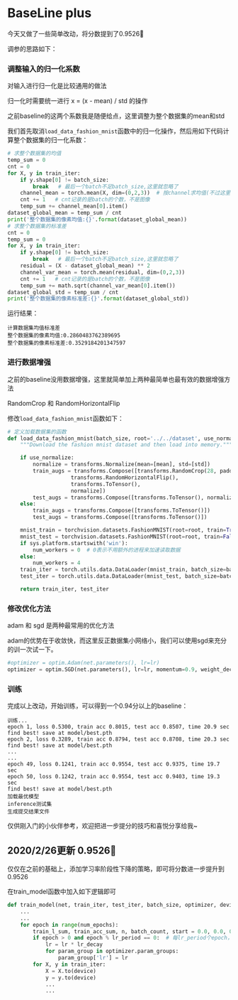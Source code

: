 # BaseLine plus

今天又做了一些简单改动，将分数提到了0.9526:rocket:

调参的思路如下：

### 调整输入的归一化系数

对输入进行归一化是比较通用的做法

归一化时需要统一进行 x = (x - mean) / std 的操作

之前baseline的这两个系数我是随便给点，这里调整为整个数据集的mean和std

我们首先取消`load_data_fashion_mnist`函数中的归一化操作，然后用如下代码计算整个数据集的归一化系数：

```python
# 求整个数据集的均值
temp_sum = 0
cnt = 0
for X, y in train_iter:
    if y.shape[0] != batch_size:
        break   # 最后一个batch不足batch_size,这里就忽略了
    channel_mean = torch.mean(X, dim=(0,2,3))  # 按channel求均值(不过这里只有1个channel)
    cnt += 1   # cnt记录的是batch的个数，不是图像
    temp_sum += channel_mean[0].item()
dataset_global_mean = temp_sum / cnt
print('整个数据集的像素均值:{}'.format(dataset_global_mean))
# 求整个数据集的标准差
cnt = 0
temp_sum = 0
for X, y in train_iter:
    if y.shape[0] != batch_size:
        break   # 最后一个batch不足batch_size,这里就忽略了
    residual = (X - dataset_global_mean) ** 2
    channel_var_mean = torch.mean(residual, dim=(0,2,3))
    cnt += 1   # cnt记录的是batch的个数，不是图像
    temp_sum += math.sqrt(channel_var_mean[0].item())
dataset_global_std = temp_sum / cnt
print('整个数据集的像素标准差:{}'.format(dataset_global_std))
```

运行结果：

```
计算数据集均值标准差
整个数据集的像素均值:0.2860483762389695
整个数据集的像素标准差:0.3529184201347597
```

### 进行数据增强

之前的baseline没用数据增强，这里就简单加上两种最简单也最有效的数据增强方法

RandomCrop 和 RandomHorizontalFlip

修改`load_data_fashion_mnist`函数如下：

```python
# 定义加载数据集的函数
def load_data_fashion_mnist(batch_size, root='../../dataset', use_normalize=False, mean=None, std=None):
    """Download the fashion mnist dataset and then load into memory."""

    if use_normalize:
        normalize = transforms.Normalize(mean=[mean], std=[std])
        train_augs = transforms.Compose([transforms.RandomCrop(28, padding=2),
                    transforms.RandomHorizontalFlip(),
                    transforms.ToTensor(),
                    normalize])
        test_augs = transforms.Compose([transforms.ToTensor(), normalize])
    else:
        train_augs = transforms.Compose([transforms.ToTensor()])
        test_augs = transforms.Compose([transforms.ToTensor()])

    mnist_train = torchvision.datasets.FashionMNIST(root=root, train=True, download=True, transform=train_augs)
    mnist_test = torchvision.datasets.FashionMNIST(root=root, train=False, download=True, transform=test_augs)
    if sys.platform.startswith('win'):
        num_workers = 0  # 0表示不用额外的进程来加速读取数据
    else:
        num_workers = 4
    train_iter = torch.utils.data.DataLoader(mnist_train, batch_size=batch_size, shuffle=True, num_workers=num_workers)
    test_iter = torch.utils.data.DataLoader(mnist_test, batch_size=batch_size, shuffle=False, num_workers=num_workers)

    return train_iter, test_iter
```

### 修改优化方法

adam 和 sgd 是两种最常用的优化方法

adam的优势在于收敛快，而这里反正数据集小网络小，我们可以使用sgd来充分的训一次试一下。

```python
#optimizer = optim.Adam(net.parameters(), lr=lr)
optimizer = optim.SGD(net.parameters(), lr=lr, momentum=0.9, weight_decay=5e-4) 
```


### 训练

完成以上改动，开始训练，可以得到一个0.94分以上的baseline：

```
训练...
epoch 1, loss 0.5300, train acc 0.8015, test acc 0.8507, time 20.9 sec
find best! save at model/best.pth
epoch 2, loss 0.3289, train acc 0.8794, test acc 0.8708, time 20.3 sec
find best! save at model/best.pth
...
...
epoch 49, loss 0.1241, train acc 0.9554, test acc 0.9375, time 19.7 sec
epoch 50, loss 0.1242, train acc 0.9554, test acc 0.9403, time 19.3 sec
find best! save at model/best.pth
加载最优模型
inference测试集
生成提交结果文件
```

仅供刚入门的小伙伴参考，欢迎把进一步提分的技巧和喜悦分享给我~


## 2020/2/26更新 0.9526:rocket:

仅仅在之前的基础上，添加学习率阶段性下降的策略，即可将分数进一步提升到0.9526

在train_model函数中加入如下逻辑即可

```python
def train_model(net, train_iter, test_iter, batch_size, optimizer, device, num_epochs, lr, lr_period, lr_decay):
    ...
    ... 
    for epoch in range(num_epochs):
        train_l_sum, train_acc_sum, n, batch_count, start = 0.0, 0.0, 0, 0, time.time()
        if epoch > 0 and epoch % lr_period == 0:  # 每lr_period个epoch，学习率衰减一次
            lr = lr * lr_decay
            for param_group in optimizer.param_groups:
                param_group['lr'] = lr
        for X, y in train_iter:
            X = X.to(device)
            y = y.to(device)
            ...
            ...
```

